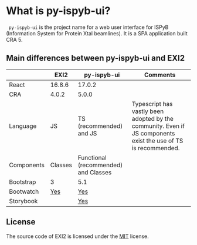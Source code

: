 # What is py-ispyb-ui?

` py-ispyb-ui` is the project name for a web user interface for ISPyB (Information System for Protein Xtal beamlines). It is a SPA application built CRA 5.

## Main differences between py-ispyb-ui and EXI2

|            | EXI2              | py-ispyb-ui                | Comments |
|------------|-------------------|----------------------------|----------|
| React      |  16.8.6           | 17.0.2                     |
| CRA        |  4.0.2          | 5.0.0                    |
| Language   |  JS               | TS (recommended) and JS    | Typescript has vastly been adopted by the community. Even if JS components exist the use of TS is recommended. 
| Components |  Classes          | Functional (recommended) and Classes | 
| Bootstrap  |  3                | 5.1                        |
| Bootwatch  |  [Yes](https://bootswatch.com/)              | [Yes](https://bootswatch.com/)                        |
| Storybook  |                   | [Yes](https://ispyb.gitlab-pages.esrf.fr/py-ispyb-ui/storybook-static/?path=/story/loadingpanel--children-loading-panel)    |




## License

The source code of EXI2 is licensed under the [MIT](../../LICENSE.md) license.
